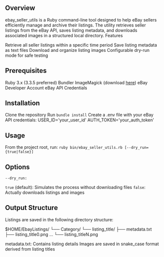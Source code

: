 ## Overview
ebay_seller_utils is a Ruby command-line tool designed to help eBay sellers efficiently manage and archive their listings. The utility retrieves seller listings from the eBay API, saves listing metadata, and downloads associated images in a structured local directory.
Features

Retrieve all seller listings within a specific time period
Save listing metadata as text files
Download and organize listing images
Configurable dry-run mode for safe testing

## Prerequisites

Ruby 3.x (3.3.5 preferred)
Bundler
ImageMagick (download [here](https://imagemagick.org/script/download.php))
eBay Developer Account
eBay API Credentials

## Installation

Clone the repository
Run `bundle install`
Create a .env file with your eBay API credentials:
USER_ID='your_user_id'
AUTH_TOKEN='your_auth_token'

## Usage
From the project root, run:
  `ruby bin/ebay_seller_utils.rb [--dry_run={true|false}]`

## Options

`--dry_run:`

`true` (default): Simulates the process without downloading files
`false`: Actually downloads listings and images

## Output Structure
Listings are saved in the following directory structure:

$HOME/EbayListings/
└── Category/
    └── listing_title/
        ├── metadata.txt
        ├── listing_title0.png
        ...
        └── listing_titleN.png

metadata.txt: Contains listing details
Images are saved in snake_case format derived from listing titles
